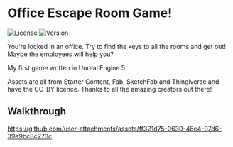 # Office Escape Room Game!

![License](https://img.shields.io/badge/license-MIT-blue.svg) ![Version](https://img.shields.io/badge/version-1.0.2-green)


You're locked in an office. Try to find the keys to all the rooms and get out! Maybe the employees will help you?

<p>My first game written in Unreal Engine 5</p>

<p> Assets are all from Starter Content, Fab, SketchFab and Thingiverse and have the CC-BY licence. Thanks to all the amazing creators out there! </p>

<h2>Walkthrough</h2>


https://github.com/user-attachments/assets/ff321d75-0630-46e4-97d6-39e9bc8c273c

